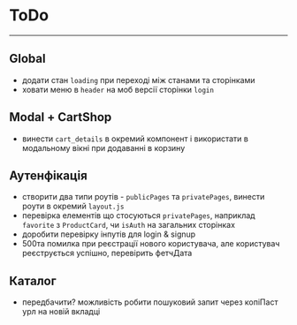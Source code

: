 # ToDo

---

## Global

- додати стан `loading` при переході між станами та сторінками
- ховати меню в `header` на моб версії сторінки `login`

## Modal + CartShop

- винести `cart_details` в окремий компонент і використати в модальному вікні при додаванні в корзину

## Аутенфікація

- створити два типи роутів - `publicPages` та `privatePages`, винести роути в окремий `layout.js`
- перевірка елементів що стосуються `privatePages`, наприклад `favorite` з `ProductCard`, чи `isAuth` на загальних сторінках
- доробити перевірку інпутів для login & signup
- 500та помилка при реєстрації нового користувача, але користувач реєструється успішно, перевірить фетчДата

## Каталог

- передбачити? можливість робити пошуковий запит через копіПаст урл на новій вкладці
